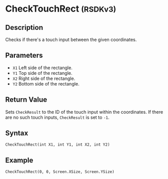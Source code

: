 # CheckTouchRect <small>(RSDKv3)</small>

## Description
Checks if there's a touch input between the given coordinates.

## Parameters
- `X1`
Left side of the rectangle.
- `Y1`
Top side of the rectangle.
- `X2`
Right side of the rectangle.
- `Y2`
Bottom side of the rectangle.

## Return Value
Sets `CheckResult` to the ID of the touch input within the coordinates. If there are no such touch inputs, `CheckResult` is set to `-1`.

## Syntax
```
CheckTouchRect(int X1, int Y1, int X2, int Y2)
```

## Example
```
CheckTouchRect(0, 0, Screen.XSize, Screen.YSize)
```